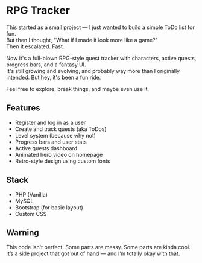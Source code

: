 # RPG Tracker

This started as a small project — I just wanted to build a simple ToDo list for fun.  
But then I thought, "What if I made it look more like a game?"  
Then it escalated. Fast.

Now it's a full-blown RPG-style quest tracker with characters, active quests, progress bars, and a fantasy UI.  
It's still growing and evolving, and probably way more than I originally intended. But hey, it's been a fun ride.

Feel free to explore, break things, and maybe even use it.

## Features

- Register and log in as a user
- Create and track quests (aka ToDos)
- Level system (because why not)
- Progress bars and user stats
- Active quests dashboard
- Animated hero video on homepage
- Retro-style design using custom fonts

## Stack

- PHP (Vanilla)
- MySQL
- Bootstrap (for basic layout)
- Custom CSS

## Warning

This code isn't perfect. Some parts are messy. Some parts are kinda cool.  
It’s a side project that got out of hand — and I’m totally okay with that.
